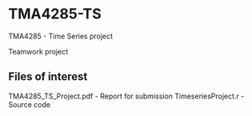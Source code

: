 # TMA4285-TS
TMA4285 - Time Series project

Teamwork project

## Files of interest
TMA4285_TS_Project.pdf - Report for submission
TimeseriesProject.r - Source code
